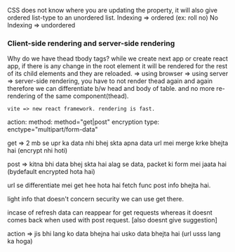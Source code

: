 CSS does not know where you are updating the property, it will also give ordered list-type to an unordered list.
Indexing => ordered (ex: roll no)
No Indexing => undordered

### Client-side rendering and server-side rendering
Why do we have thead tbody tags?
    while we create next app or create react app, if there is any change in the root element it will be rendered for the rest of its child elements and they are reloaded.
    => using browser 
    => using server => server-side rendering, you have to not render thead again and again therefore we can differentiate b/w head and body of table. and no more re-rendering of the same component(thead).

    vite => new react framework. rendering is fast.


action: 
method: method="get|post"
encryption type: enctype="multipart/form-data"


get => 
2 mb se upr ka data nhi bhej skta
apna data url mei merge krke bhejta hai (encrypt nhi hoti)

post => 
kitna bhi data bhej skta hai
alag se data, packet ki form mei jaata hai (bydefault encrypted hota hai)

url se differentiate mei get hee hota hai
fetch func post info bhejta hai.

light info that doesn't concern security we can use get there.

incase of refresh data can reappear for get requests whereas it doesnt comes back when used with post request. [also doesnt give suggestion] 

action => 
jis bhi lang ko data bhejna hai usko data bhejta hai (url usss lang ka hoga)

